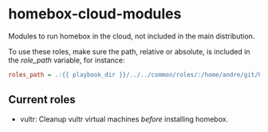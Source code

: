 # homebox-cloud-modules

Modules to run homebox in the cloud, not included in the main distribution.

To use these roles, make sure the path, relative or absolute, is included in the _role\_path_ variable, for instance:

```ini
roles_path = .:{{ playbook_dir }}/../../common/roles/:/home/andre/git/homebox-cloud-modules
```

## Current roles

- vultr: Cleanup vultr virtual machines _before_ installing homebox.
